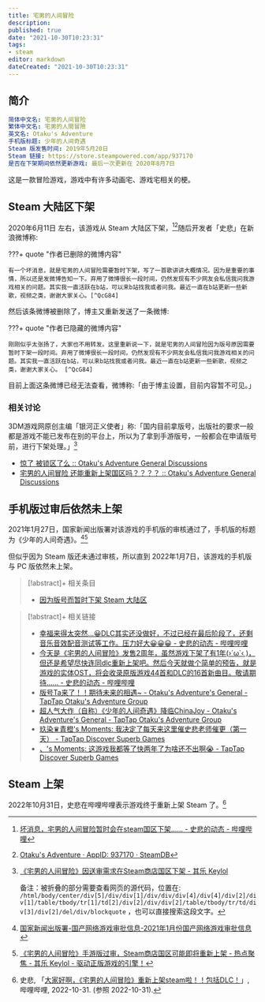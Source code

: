 ```yaml
---
title: 宅男的人间冒险
description:
published: true
date: "2021-10-30T10:23:31"
tags:
- steam
editor: markdown
dateCreated: "2021-10-30T10:23:31"
---
```


## 简介

```YAML
简体中文名: 宅男的人间冒险
繁体中文名: 宅男的人間冒險
英文名: Otaku's Adventure
手机版标题: 少年的人间奇遇
Steam 版发售时间: 2019年5月20日
Steam 链接: https://store.steampowered.com/app/937170
是否在下架期间依然更新游戏: 最后一次更新在 2020年8月7日
```

这是一款冒险游戏，游戏中有许多动画宅、游戏宅相关的梗。

## Steam 大陆区下架

2020年6月11日 左右，该游戏从 Steam 大陆区下架，[^2znPD][^937170]随后开发者「史悲」在新浪微博称:

[^2znPD]: [坏消息，宅男的人间冒险暂时会在steam国区下架…… - 史悲的动态 - 哔哩哔哩](https://archive.md/2znPD "https://t.bilibili.com/399641776278412476")

[^937170]: [Otaku's Adventure · AppID: 937170 · SteamDB](https://web.archive.org/web/20211030053415/https://steamdb.info/app/937170/)

???+ quote "作者已删除的微博内容"

    有一个坏消息，就是宅男的人间冒险需要暂时下架，写了一首歌讲讲大概情况。因为是重要的事情，所以还是发微博告知一下。弃用了微博很长一段时间，仍然发现有不少网友会私信我问我游戏相关的问题。其实我一直活跃在b站，可以来b站找我或者问我。最近一直在b站更新一些新歌，视频之类，谢谢大家关心。[^QcG84]

[^QcG84]:
    [《宅男的人间冒险》因送审需求在Steam商店国区下架 - 其乐 Keylol](https://archive.md/QcG84 "https://keylol.com/t607455-1-1")

    备注：被折叠的部分需要查看网页的源代码，位置在: `/html/body/center/div[5]/div/div[1]/div/div/div[4]/div[4]/div[2]/div[1]/table/tbody/tr[1]/td[2]/div[2]/div/div[2]/table/tbody/tr/td/div[3]/div[2]/del/div/blockquote` ，也可以直接搜索这段文字。

然后该条微博被删除了，博主又重新发送了一条微博:

???+ quote "作者已隐藏的微博内容"

    刚刚似乎太张扬了，大家也不用转发。这里重新说一下，就是宅男的人间冒险因为版号原因需要暂时下架一段时间。弃用了微博很长一段时间，仍然发现有不少网友会私信我问我游戏相关的问题。其实我一直活跃在b站，可以来b站找我或者问我。最近一直在b站更新一些新歌，视频之类，谢谢大家关心。 [^QcG84]

目前上面这条微博已经无法查看，微博称:「由于博主设置，目前内容暂不可见。」

### 相关讨论

3DM游戏网原创主编「银河正义使者」称:「国内目前拿版号，出版社的要求一般都是游戏不能已发布在别的平台上，所以为了拿到手游版号，一般都会在申请版号前，进行下架处理。」[^QcG84]

+   [惊了 被锁区了么 :: Otaku's Adventure General Discussions](https://web.archive.org/web/20211030023409/https://steamcommunity.com/app/937170/discussions/0/2451595019865831695/)
+   [宅男的人间冒险 还能重新上架国区吗？？？？ :: Otaku's Adventure General Discussions](https://web.archive.org/web/20211030053403/https://steamcommunity.com/app/937170/discussions/0/3004430047208106482/)

## 手机版过审后依然未上架

2021年1月27日，国家新闻出版署对该游戏的手机版的审核通过了，手机版的标题为《少年的人间奇遇》。[^nppaa][^fy3Xa]

[^nppaa]: [国家新闻出版署-国产网络游戏审批信息-2021年1月份国产网络游戏审批信息](https://web.archive.org/web/20210302073707/http://www.nppa.gov.cn/nppa/contents/320/75551.shtml)

[^fy3Xa]: [《宅男的人间冒险》手游版过审，Steam商店国区可能即将重新上架 - 热点聚焦 - 其乐 Keylol - 驱动正版游戏的引擎！](https://archive.md/fy3Xa "https://keylol.com/t680247-1-1")

但似乎因为 Steam 版还未通过审核，所以直到 2022年1月7日，该游戏的手机版与 PC 版依然未上架。

> [!abstract]+ 相关条目
>
> +   [因为版号而暂时下架 Steam 大陆区](/game/因为版号而暂时下架_Steam_大陆区.md)

> [!abstract]+ 相关链接
>
> +   [幸福来得太突然…😀DLC其实还没做好，不过已经在最后阶段了，还剩音乐音效配音测试等工作。压力好大😀😀😀 - 史悲的动态 - 哔哩哔哩](https://archive.md/hL573 "https://t.bilibili.com/484987221739515678")
> +   [今天是《宅男的人间冒险》发售2周年，虽然游戏下架了有1年(›´ω`‹ )，但还是希望尽快连同dlc重新上架吧。然后今天就做个简单的预告，就是游戏的实体OST，将会收录原版游戏44首和DLC的16首新曲目。敬请期待…… - 史悲的动态 - 哔哩哔哩](https://archive.md/iOK8K "https://t.bilibili.com/526580432356381895")
> +   [版号Ta来了！！期待未来的相遇~ - Otaku's Adventure's General - TapTap Otaku's Adventure Group](https://archive.vn/jPEGl "https://www.taptap.com/topic/16653730")
> +   [超人气大作（自称）《少年的人间奇遇》降临ChinaJoy - Otaku's Adventure's General - TapTap Otaku's Adventure Group](https://archive.vn/bbDwr "https://www.taptap.com/topic/18709555")
> +   [玖染♛青橙's Moments: 我决定了每天来这里催史悲老师催更（第一天） - TapTap Discover Superb Games](https://archive.vn/1cehu "https://www.taptap.com/moment/183708493264456944")
> +   [、's Moments: 这游戏我都等了快两年了为啥还不出啊😭 - TapTap Discover Superb Games](https://archive.vn/rSdHx "https://www.taptap.com/moment/198565012107693144")

## Steam 上架

2022年10月31日，史悲在哔哩哔哩表示游戏终于重新上架 Steam 了。[^0asFS]

[^0asFS]: 史悲, 「[大家好啊，《宅男的人间冒险》重新上架steam啦！！包括DLC！](https://archive.ph/0asFS "https://t.bilibili.com/723190549147811889")」, 哔哩哔哩, 2022-10-31. (参照 2022-10-31).

